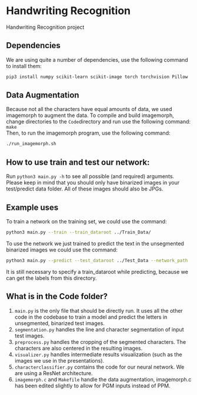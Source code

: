# Handwriting Recognition
Handwriting Recognition project

## Dependencies
We are using quite a number of dependencies, use the following command to install them:  
```bash
pip3 install numpy scikit-learn scikit-image torch torchvision Pillow
```

## Data Augmentation
Because not all the characters have equal amounts of data, we used imagemorph  to augment the data. To compile and build imagemorph, change directories to the `Code`directory and run use the following command: `make`  
Then, to run the imagemorph program, use the following command:
```bash
./run_imagemorph.sh
```

## How to use train and test our network:
Run `python3 main.py -h` to see all possible (and required) arguments. Please keep in mind that you should only have binarized images in your test/predict data folder. All of these images should also be JPGs.  

## Example uses
To train a network on the training set, we could use the command:
```bash
python3 main.py --train --train_dataroot ../Train_Data/ 
```  

To use the network we just trained to predict the text in the unsegmented binarized images we could use the command:

```bash
python3 main.py --predict --test_dataroot ../Test_Data --network_path ../Networks/network_10.pt  --train_dataroot ../Train_Data/ -v
```
It is still necessary to specify a train_dataroot while predicting, because we can get the labels from this directory.

## What is in the Code folder?
1) `main.py` is the only file that should be directly run. It uses all the other code in the codebase to train a model and predict the letters in unsegmented, binarized test images.
2) `segmentation.py` handles the line and character segmentation of input test images.
3) `preprocess.py` handles the cropping of the segmented characters. The characters are also centered in the resulting images.
4) `visualizer.py` handles intermediate results visualization (such as the images we use in the presentations).
5) `characterclassifier.py` contains the code for our neural network. We are using a ResNet architecture.
6) `imagemorph.c` and `Makefile` handle the data augmentation, imagemorph.c has been edited slightly to allow for PGM inputs instead of PPM.